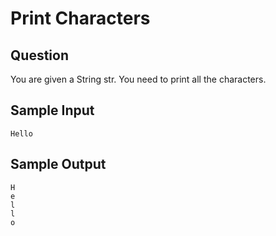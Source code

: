 # Print Characters

## Question

You are given a String str.
You need to print all the characters.

## Sample Input 
```
Hello
```
## Sample Output
```
H
e
l 
l
o
```